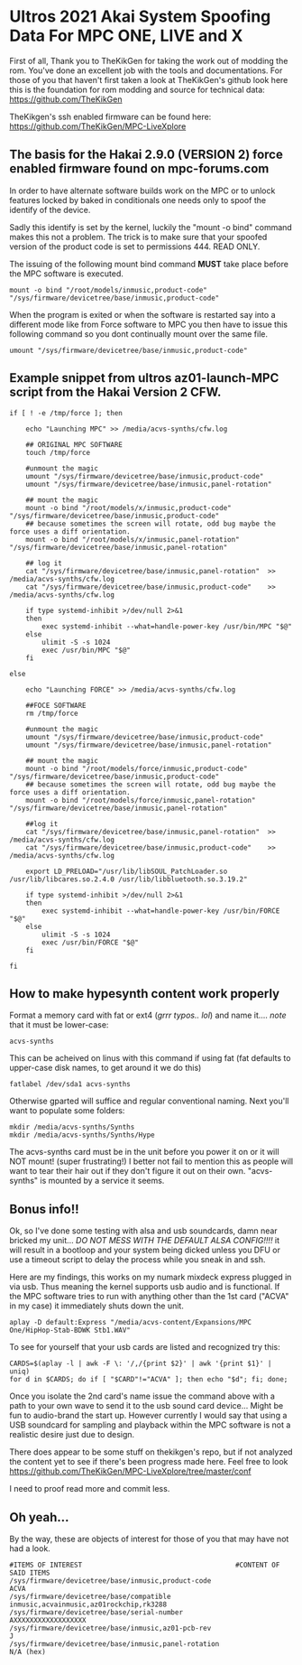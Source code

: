 
# Ultros 2021 Akai System Spoofing Data For MPC ONE, LIVE and X

First of all, Thank you to TheKikGen for taking the work out of modding the rom. You've done an excellent job with the tools and documentations. For those of you that haven't first taken a look at TheKikGen's github look here this is the foundation for rom modding and source for technical data: https://github.com/TheKikGen

TheKikgen's ssh enabled firmware can be found here: https://github.com/TheKikGen/MPC-LiveXplore


## The basis for the Hakai 2.9.0 (VERSION 2) force enabled firmware found on mpc-forums.com

In order to have alternate software builds work on the MPC or to unlock features locked by baked in
conditionals one needs only to spoof the identify of the device.

Sadly this identify is set by the kernel, luckily the "mount -o bind" command makes this not a problem.
The trick is to make sure that your spoofed version of the product code is set to permissions 444. READ ONLY.

The issuing of the following mount bind command ****MUST**** take place before the MPC software is executed.


	mount -o bind "/root/models/inmusic,product-code"   "/sys/firmware/devicetree/base/inmusic,product-code"


When the program is exited or when the software is restarted say into a different mode like from Force software to MPC
you then have to issue this following command so you dont continually mount over the same file.


	umount "/sys/firmware/devicetree/base/inmusic,product-code"


## Example snippet from ultros az01-launch-MPC script from the Hakai Version 2 CFW.
	
	if [ ! -e /tmp/force ]; then
		
		echo "Launching MPC" >> /media/acvs-synths/cfw.log
		
		## ORIGINAL MPC SOFTWARE
		touch /tmp/force
		
		#unmount the magic
		umount "/sys/firmware/devicetree/base/inmusic,product-code"
		umount "/sys/firmware/devicetree/base/inmusic,panel-rotation"
		
		## mount the magic
		mount -o bind "/root/models/x/inmusic,product-code"   "/sys/firmware/devicetree/base/inmusic,product-code"
		## because sometimes the screen will rotate, odd bug maybe the force uses a diff orientation.
		mount -o bind "/root/models/x/inmusic,panel-rotation" "/sys/firmware/devicetree/base/inmusic,panel-rotation"
		
		## log it
		cat "/sys/firmware/devicetree/base/inmusic,panel-rotation"  >> /media/acvs-synths/cfw.log
		cat "/sys/firmware/devicetree/base/inmusic,product-code"    >> /media/acvs-synths/cfw.log
		
		if type systemd-inhibit >/dev/null 2>&1
		then
			exec systemd-inhibit --what=handle-power-key /usr/bin/MPC "$@"
		else
			ulimit -S -s 1024
			exec /usr/bin/MPC "$@"
		fi

	else

		echo "Launching FORCE" >> /media/acvs-synths/cfw.log
		
		##FOCE SOFTWARE
		rm /tmp/force
		
		#unmount the magic
		umount "/sys/firmware/devicetree/base/inmusic,product-code"
		umount "/sys/firmware/devicetree/base/inmusic,panel-rotation"
		
		## mount the magic
		mount -o bind "/root/models/force/inmusic,product-code"   "/sys/firmware/devicetree/base/inmusic,product-code"
		## because sometimes the screen will rotate, odd bug maybe the force uses a diff orientation.
		mount -o bind "/root/models/force/inmusic,panel-rotation" "/sys/firmware/devicetree/base/inmusic,panel-rotation"
		
		##log it
		cat "/sys/firmware/devicetree/base/inmusic,panel-rotation"  >> /media/acvs-synths/cfw.log
		cat "/sys/firmware/devicetree/base/inmusic,product-code"    >> /media/acvs-synths/cfw.log
		
		export LD_PRELOAD="/usr/lib/libSOUL_PatchLoader.so /usr/lib/libcares.so.2.4.0 /usr/lib/libbluetooth.so.3.19.2" 
		
		if type systemd-inhibit >/dev/null 2>&1
		then
			exec systemd-inhibit --what=handle-power-key /usr/bin/FORCE "$@"
		else
			ulimit -S -s 1024
			exec /usr/bin/FORCE "$@"
		fi
		
	fi
	
## How to make hypesynth content work properly

Format a memory card with fat or ext4 (*grrr typos.. lol*) and name it.... *note* that it must be lower-case: 
	
	acvs-synths
	
This can be acheived on linus with this command if using fat (fat defaults to upper-case disk names, to get around it we do this)

	fatlabel /dev/sda1 acvs-synths

Otherwise gparted will suffice and regular conventional naming. Next you'll want to populate some folders:

	mkdir /media/acvs-synths/Synths
	mkdir /media/acvs-synths/Synths/Hype

The acvs-synths card must be in the unit before you power it on or it will NOT mount! (super frustrating!) I better not fail to mention this as people will want to tear their hair out if they don't figure it out on their own. "acvs-synths" is mounted by a service it seems.


## Bonus info!!

Ok, so I've done some testing with alsa and usb soundcards, damn near bricked my unit... *DO NOT MESS WITH THE DEFAULT ALSA CONFIG!!!!* it will result in a bootloop and your system being dicked unless you DFU or use a timeout script to delay the process while you sneak in and ssh.

Here are my findings, this works on my numark mixdeck express plugged in via usb. Thus meaning the kernel supports usb audio and is functional. If the MPC software tries to run with anything other than the 1st card ("ACVA" in my case) it immediately shuts down the unit.
	
	aplay -D default:Express "/media/acvs-content/Expansions/MPC One/HipHop-Stab-BDWK Stb1.WAV"
	
To see for yourself that your usb cards are listed and recognized try this:

	CARDS=$(aplay -l | awk -F \: '/,/{print $2}' | awk '{print $1}' | uniq)
	for d in $CARDS; do if [ "$CARD"!="ACVA" ]; then echo "$d"; fi; done;

Once you isolate the 2nd card's name issue the command above with a path to your own wave to send it to the usb sound card device... Might be fun to audio-brand the start up. However currently I would say that using a USB soundcard for sampling and playback within the MPC software is not a realistic desire just due to design.

There does appear to be some stuff on thekikgen's repo, but if not analyzed the content yet to see if there's been progress made here. Feel free to look https://github.com/TheKikGen/MPC-LiveXplore/tree/master/conf

I need to proof read more and commit less.

## Oh yeah... 

By the way, these are objects of interest for those of you that may have not had a look.

	#ITEMS OF INTEREST										#CONTENT OF SAID ITEMS
	/sys/firmware/devicetree/base/inmusic,product-code						ACVA
	/sys/firmware/devicetree/base/compatible							inmusic,acvainmusic,az01rockchip,rk3288
	/sys/firmware/devicetree/base/serial-number							AXXXXXXXXXXXXXXXXXX
	/sys/firmware/devicetree/base/inmusic,az01-pcb-rev						J
	/sys/firmware/devicetree/base/inmusic,panel-rotation						N/A (hex)
